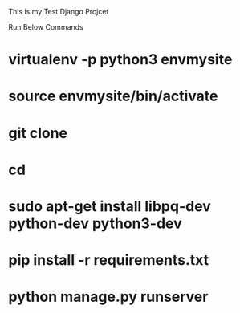 This is my Test Django Projcet

Run Below Commands


# virtualenv -p python3 envmysite
# source envmysite/bin/activate
# git clone <url>
# cd <project-dir>	
# sudo apt-get install libpq-dev python-dev python3-dev
# pip install -r requirements.txt
# python manage.py runserver